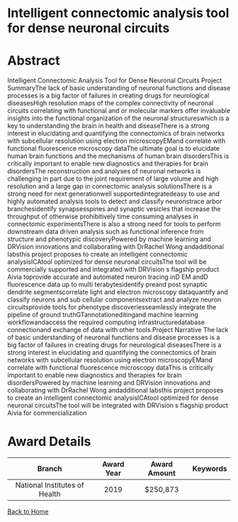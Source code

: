 
Intelligent connectomic analysis tool for dense neuronal circuits
=================================================================

# Abstract


Intelligent Connectomic Analysis Tool for Dense Neuronal Circuits Project SummaryThe lack of basic understanding of neuronal functions and disease processes is a big factor of failures in creating drugs for neurological diseasesHigh resolution maps of the complex connectivity of neuronal circuits correlating with functional and or molecular markers offer invaluable insights into the functional organization of the neuronal structureswhich is a key to understanding the brain in health and diseaseThere is a strong interest in elucidating and quantifying the connectomics of brain networks with subcellular resolution using electron microscopyEMand correlate with functional fluorescence microscopy dataThe ultimate goal is to elucidate human brain functions and the mechanisms of human brain disordersThis is critically important to enable new diagnostics and therapies for brain disordersThe reconstruction and analyses of neuronal networks is challenging in part due to the joint requirement of large volume and high resolution and a large gap in connectomic analysis solutionsThere is a strong need for next generationwell supportedintegratedeasy to use and highly automated analysis tools to detect and classify neuronstrace arbor branchesidentify synapsesspines and synaptic vesicles that increase the throughput of otherwise prohibitively time consuming analyses in connectomic experimentsThere is also a strong need for tools to perform downstream data driven analysis such as functional inference from structure and phenotypic discoveryPowered by machine learning and DRVision innovations and collaborating with DrRachel Wong andadditional labsthis project proposes to create an intelligent connectomic analysisICAtool optimized for dense neuronal circuitsThe tool will be commercially supported and integrated with DRVision s flagship product Aivia toprovide accurate and automated neuron tracing inD EM andD fluorescence data up to multi terabytesidentify preand post synaptic dendrite segmentscorrelate light and electron microscopy dataquantify and classify neurons and sub cellular componentsextract and analyze neuron circuitsprovide tools for phenotype discoveriesseamlessly integrate the pipeline of ground truthGTannotationeditingand machine learning workflowandaccess the required computing infrastructuredatabase connectionand exchange of data with other tools Project Narrative The lack of basic understanding of neuronal functions and disease processes is a big factor of failures in creating drugs for neurological diseasesThere is a strong interest in elucidating and quantifying the connectomics of brain networks with subcellular resolution using electron microscopyEMand correlate with functional fluorescence microscopy dataThis is critically important to enable new diagnostics and therapies for brain disordersPowered by machine learning and DRVision innovations and collaborating with DrRachel Wong andadditional labsthis project proposes to create an intelligent connectomic analysisICAtool optimized for dense neuronal circuitsThe tool will be integrated with DRVision s flagship product Aivia for commercialization  

# Award Details

|Branch|Award Year|Award Amount|Keywords|
| :---: | :---: | :---: | :---: |
|National Institutes of Health|2019|$250,873||
  
  


[Back to Home](https://github.com/chrischow/dod_sbir_awards/Reports/JH/#2565)